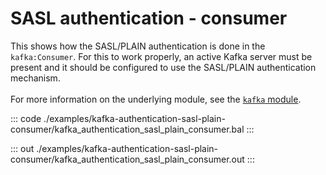 # SASL authentication - consumer

This shows how the SASL/PLAIN authentication is done in the `kafka:Consumer`.
For this to work properly, an active Kafka server must be present
and it should be configured to use the SASL/PLAIN authentication mechanism.
<br/><br/>
For more information on the underlying module,
see the [`kafka` module](https://lib.ballerina.io/ballerinax/kafka/latest).

::: code ./examples/kafka-authentication-sasl-plain-consumer/kafka_authentication_sasl_plain_consumer.bal :::

::: out ./examples/kafka-authentication-sasl-plain-consumer/kafka_authentication_sasl_plain_consumer.out :::